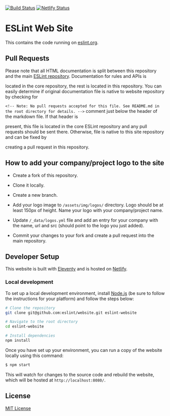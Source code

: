 [![Build Status](https://travis-ci.org/eslint/website.svg?branch=master)](https://travis-ci.org/eslint/website)
[![Netlify Status](https://api.netlify.com/api/v1/badges/cefb59aa-729a-4f8e-be36-b981fda399c0/deploy-status)](https://app.netlify.com/sites/eslint/deploys)

# ESLint Web Site

This contains the code running on [eslint.org](https://eslint.org).

## Pull Requests

Please note that all HTML documentation is split between this repository and the main [ESLint repository](https://github.com/eslint/eslint). Documentation for rules and APIs is

located in the core repository, the rest is located in this repository. You can easily determine if original documentation file is native to website repository by checking for

`<!-- Note: No pull requests accepted for this file. See README.md in the root directory for details. -->` comment just below the header of the markdown file. If that header is 

present, this file is located in the core ESLint repository and any pull requests should be sent there. Otherwise, file is native to this site repository and can be fixed by 

creating a pull request in this repository.

## How to add your company/project logo to the site

* Create a fork of this repository.

* Clone it locally.

* Create a new branch.

* Add your logo image to `/assets/img/logos/` directory. Logo should be at least 150px of height. Name your logo with your company/project name.

* Update `/_data/logos.yml` file and add an entry for your company with the name, url and src (should point to the logo you just added).

* Commit your changes to your fork and create a pull request into the main repository.

## Developer Setup

This website is built with [Eleventy](https://www.11ty.io) and is hosted on [Netlify](https://www.netlify.com).

### Local development

To set up a local development environment, install [Node.js](https://nodejs.org/) (be sure to follow the instructions for your platform) and follow the steps below:

```sh
# Clone the repository
git clone git@github.com:eslint/website.git eslint-website

# Navigate to the root directory
cd eslint-website

# Install dependencies
npm install
```

Once you have set up your environment, you can run a copy of the website locally using this command:

```sh
$ npm start
```

This will watch for changes to the source code and rebuild the website, which will be hosted at `http://localhost:8080/`.

## License

[MIT License](LICENSE)
